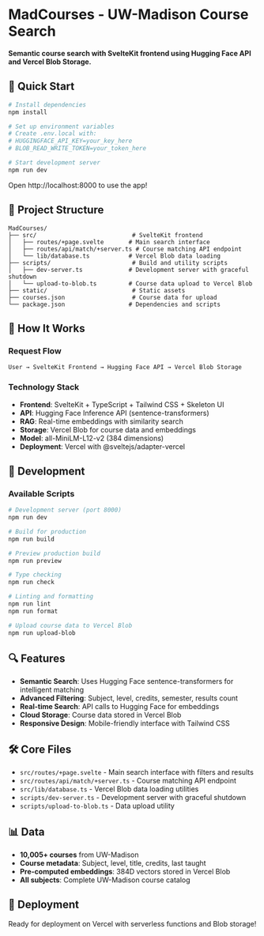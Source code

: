 # MadCourses - UW-Madison Course Search

**Semantic course search with SvelteKit frontend using Hugging Face API and Vercel Blob Storage.**

## 🚀 Quick Start

```bash
# Install dependencies
npm install

# Set up environment variables
# Create .env.local with:
# HUGGINGFACE_API_KEY=your_key_here
# BLOB_READ_WRITE_TOKEN=your_token_here

# Start development server
npm run dev
```

Open http://localhost:8000 to use the app!

## 📁 Project Structure

```
MadCourses/
├── src/                           # SvelteKit frontend
│   ├── routes/+page.svelte       # Main search interface
│   ├── routes/api/match/+server.ts # Course matching API endpoint
│   └── lib/database.ts           # Vercel Blob data loading
├── scripts/                       # Build and utility scripts
│   ├── dev-server.ts             # Development server with graceful shutdown
│   └── upload-to-blob.ts         # Course data upload to Vercel Blob
├── static/                        # Static assets
├── courses.json                   # Course data for upload
└── package.json                  # Dependencies and scripts
```

## 🔧 How It Works

### Request Flow

```
User → SvelteKit Frontend → Hugging Face API → Vercel Blob Storage
```

### Technology Stack

- **Frontend**: SvelteKit + TypeScript + Tailwind CSS + Skeleton UI
- **API**: Hugging Face Inference API (sentence-transformers)
- **RAG**: Real-time embeddings with similarity search
- **Storage**: Vercel Blob for course data and embeddings
- **Model**: all-MiniLM-L12-v2 (384 dimensions)
- **Deployment**: Vercel with @sveltejs/adapter-vercel

## 🧪 Development

### Available Scripts

```bash
# Development server (port 8000)
npm run dev

# Build for production
npm run build

# Preview production build
npm run preview

# Type checking
npm run check

# Linting and formatting
npm run lint
npm run format

# Upload course data to Vercel Blob
npm run upload-blob
```

## 🔍 Features

- **Semantic Search**: Uses Hugging Face sentence-transformers for intelligent matching
- **Advanced Filtering**: Subject, level, credits, semester, results count
- **Real-time Search**: API calls to Hugging Face for embeddings
- **Cloud Storage**: Course data stored in Vercel Blob
- **Responsive Design**: Mobile-friendly interface with Tailwind CSS

## 🛠️ Core Files

- `src/routes/+page.svelte` - Main search interface with filters and results
- `src/routes/api/match/+server.ts` - Course matching API endpoint
- `src/lib/database.ts` - Vercel Blob data loading utilities
- `scripts/dev-server.ts` - Development server with graceful shutdown
- `scripts/upload-to-blob.ts` - Data upload utility

## 📊 Data

- **10,005+ courses** from UW-Madison
- **Course metadata**: Subject, level, title, credits, last taught
- **Pre-computed embeddings**: 384D vectors stored in Vercel Blob
- **All subjects**: Complete UW-Madison course catalog

## 🚀 Deployment

Ready for deployment on Vercel with serverless functions and Blob storage!

